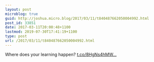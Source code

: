 ```yaml
---
layout: post
microblog: true
guid: http://joshua.micro.blog/2017/03/11/t840487662050004992.html
post_id: 33851
date: 2017-03-11T20:00:48+1100
lastmod: 2019-07-30T17:41:19+1100
type: post
url: /2017/03/11/t840487662050004992.html
---
```

Where does your learning happen? [t.co/8HgNs4hMW...](https://t.co/8HgNs4hMWG)
